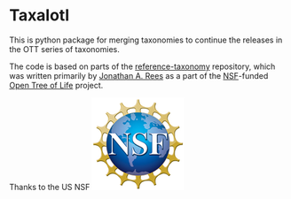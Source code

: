 # Taxalotl
This is python package for merging taxonomies to continue
the releases in the OTT series of taxonomies.

The code is based on parts of the
    [reference-taxonomy](https://github.com/OpenTreeOfLife/reference-taxonomy)
    repository, which was written primarily by 
    [Jonathan A. Rees](https://github.com/jar398) as 
    a part of the [NSF](https://www.nsf.gov/)-funded 
    [Open Tree of Life](https://tree.opentreeoflife.org)
    project.
    

Thanks to the US NSF
<a href="https://www.nsf.gov/"><img src="./doc/nsf1.jpg" alt="NSF logo" /></a>